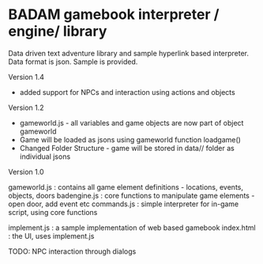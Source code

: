 # BADAM gamebook interpreter / engine/ library 
Data driven text adventure library and sample hyperlink based interpreter.  Data format is json. Sample is provided.

Version 1.4
* added support for NPCs and interaction using actions and objects

Version 1.2

* gameworld.js - all variables and game objects are now part of object gameworld
* Game will be loaded as jsons using gameworld function loadgame()
* Changed Folder Structure - game will be stored in data/<game>/ folder as individual jsons



Version 1.0

gameworld.js : contains all game element definitions - locations, events, objects, doors
badengine.js : core functions to manipulate game elements - open door, add event etc
commands.js : simple interpreter for in-game script, using core functions

implement.js : a sample implementation of web based gamebook
index.html : the UI, uses implement.js


TODO: NPC interaction through dialogs
